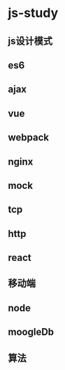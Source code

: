 # js-study

## js设计模式

## es6

## ajax

## vue

## webpack

## nginx

## mock

## tcp 

## http 

## react

## 移动端

## node

## moogleDb

## 算法
